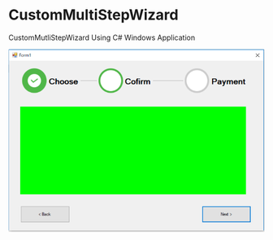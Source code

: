 # CustomMultiStepWizard

CustomMutliStepWizard Using C# Windows Application


![Test Image 4](https://raw.githubusercontent.com/DeveloperPankaj/CustomMultiStepWizard/master/Img.PNG)